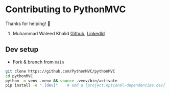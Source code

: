 # Contributing to PythonMVC

Thanks for helping! 💛
1. Muhammad Waleed Khalid [Github](www.github.com/wak327), [LinkedId](https://www.linkedin.com/in/muhammad-waleed-khalid-38a59419a/)


## Dev setup
- Fork & branch from `main`
```bash
git clone https://github.com/PythonMVC/pythonMVC
cd pythonMVC
python -m venv .venv && source .venv/bin/activate
pip install -e ".[dev]"    # add a [project.optional-dependencies.dev] if you like
```